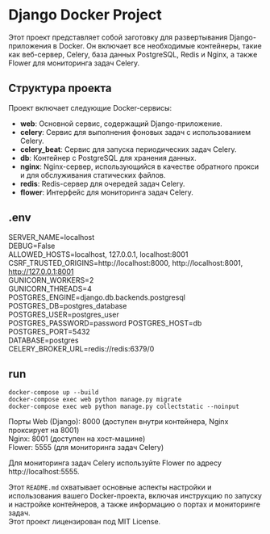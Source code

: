 # Django Docker Project

Этот проект представляет собой заготовку для развертывания Django-приложения в Docker. Он включает все необходимые контейнеры, такие как веб-сервер, Celery, база данных PostgreSQL, Redis и Nginx, а также Flower для мониторинга задач Celery.

## Структура проекта

Проект включает следующие Docker-сервисы:

- **web**: Основной сервис, содержащий Django-приложение.
- **celery**: Сервис для выполнения фоновых задач с использованием Celery.
- **celery_beat**: Сервис для запуска периодических задач Celery.
- **db**: Контейнер с PostgreSQL для хранения данных.
- **nginx**: Nginx-сервер, использующийся в качестве обратного прокси и для обслуживания статических файлов.
- **redis**: Redis-сервер для очередей задач Celery.
- **flower**: Интерфейс для мониторинга задач Celery.

## .env
SERVER_NAME=localhost  
DEBUG=False  
ALLOWED_HOSTS=localhost, 127.0.0.1, localhost:8001  
CSRF_TRUSTED_ORIGINS=http://localhost:8000, http://localhost:8001, http://127.0.0.1:8001  
GUNICORN_WORKERS=2  
GUNICORN_THREADS=4
POSTGRES_ENGINE=django.db.backends.postgresql  
POSTGRES_DB=postgres_database  
POSTGRES_USER=postgres_user  
POSTGRES_PASSWORD=password
POSTGRES_HOST=db  
POSTGRES_PORT=5432  
DATABASE=postgres  
CELERY_BROKER_URL=redis://redis:6379/0

## run
````
docker-compose up --build
docker-compose exec web python manage.py migrate
docker-compose exec web python manage.py collectstatic --noinput
````

Порты
Web (Django): 8000 (доступен внутри контейнера, Nginx проксирует на 8001)  
Nginx: 8001 (доступен на хост-машине)  
Flower: 5555 (для мониторинга задач Celery)  

Для мониторинга задач Celery используйте Flower по адресу http://localhost:5555.


Этот `README.md` охватывает основные аспекты настройки и использования вашего Docker-проекта, включая инструкцию по запуску и настройке контейнеров, а также информацию о портах и мониторинге задач.  
Этот проект лицензирован под MIT License.